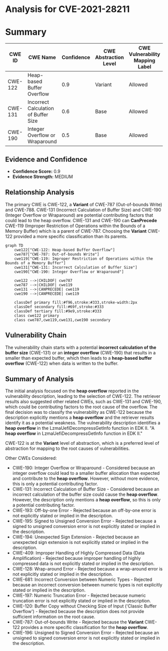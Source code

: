 # Analysis for CVE-2021-28211

# Summary
| CWE ID | CWE Name | Confidence | CWE Abstraction Level | CWE Vulnerability Mapping Label | CWE-Vulnerability Mapping Notes |
|---|---|---|---|---|---|
| CWE-122 | Heap-based Buffer Overflow | 0.9 | Variant | Allowed | Primary CWE |
| CWE-131 | Incorrect Calculation of Buffer Size | 0.6 | Base | Allowed | Secondary Candidate |
| CWE-190 | Integer Overflow or Wraparound | 0.5 | Base | Allowed | Secondary Candidate |

## Evidence and Confidence

*   **Confidence Score:** 0.9
*   **Evidence Strength:** MEDIUM

## Relationship Analysis
The primary CWE is CWE-122, a **Variant** of CWE-787 (Out-of-bounds Write) and CWE-788. CWE-131 (Incorrect Calculation of Buffer Size) and CWE-190 (Integer Overflow or Wraparound) are potential contributing factors that could lead to the heap overflow. CWE-131 and CWE-190 can **CanPrecede** CWE-119 (Improper Restriction of Operations within the Bounds of a Memory Buffer) which is a parent of CWE-787. Choosing the **Variant** CWE-122 provided a more specific classification than its parents.

```mermaid
graph TD
    cwe122["CWE-122: Heap-based Buffer Overflow"]
    cwe787["CWE-787: Out-of-bounds Write"]
    cwe119["CWE-119: Improper Restriction of Operations within the Bounds of a Memory Buffer"]
    cwe131["CWE-131: Incorrect Calculation of Buffer Size"]
    cwe190["CWE-190: Integer Overflow or Wraparound"]
    
    cwe122 -->|CHILDOF| cwe787
    cwe787 -->|CHILDOF| cwe119
    cwe131 -->|CANPRECEDE| cwe119
    cwe190 -->|CANPRECEDE| cwe119
    
    classDef primary fill:#f96,stroke:#333,stroke-width:2px
    classDef secondary fill:#69f,stroke:#333
    classDef tertiary fill:#9e9,stroke:#333
    class cwe122 primary
    class cwe787,cwe119,cwe131,cwe190 secondary
```

## Vulnerability Chain
The vulnerability chain starts with a potential **incorrect calculation of the buffer size** (CWE-131) or an **integer overflow** (CWE-190) that results in a smaller than expected buffer, which then leads to a **heap-based buffer overflow** (CWE-122) when data is written to the buffer.

## Summary of Analysis
The initial analysis focused on the **heap overflow** reported in the vulnerability description, leading to the selection of CWE-122. The retriever results also suggested other related CWEs, such as CWE-131 and CWE-190, which could be contributing factors to the root cause of the overflow. The final decision was to classify the vulnerability as CWE-122 because the description explicitly mentions a **heap overflow** and the retriever results identify it as a potential weakness. The vulnerability description identifies a **heap overflow** in the LzmaUefiDecompressGetInfo function in EDK II. "A **heap overflow** in LzmaUefiDecompressGetInfo function in EDK II."

CWE-122 is at the **Variant** level of abstraction, which is a preferred level of abstraction for mapping to the root causes of vulnerabilities.

Other CWEs Considered:

*   CWE-190: Integer Overflow or Wraparound - Considered because an integer overflow could lead to a smaller buffer allocation than expected and contribute to the **heap overflow**. However, without more evidence, this is only a potential contributing factor.
*   CWE-131: Incorrect Calculation of Buffer Size - Considered because an incorrect calculation of the buffer size could cause the **heap overflow**. However, the description only mentions a **heap overflow**, so this is only a potential contributing factor.
*   CWE-193: Off-by-one Error - Rejected because an off-by-one error is not explicitly stated or implied in the description.
*   CWE-195: Signed to Unsigned Conversion Error - Rejected because a signed to unsigned conversion error is not explicitly stated or implied in the description.
*   CWE-194: Unexpected Sign Extension - Rejected because an unexpected sign extension is not explicitly stated or implied in the description.
*   CWE-409: Improper Handling of Highly Compressed Data (Data Amplification) - Rejected because improper handling of highly compressed data is not explicitly stated or implied in the description.
*   CWE-128: Wrap-around Error - Rejected because a wrap-around error is not explicitly stated or implied in the description.
*   CWE-681: Incorrect Conversion between Numeric Types - Rejected because an incorrect conversion between numeric types is not explicitly stated or implied in the description.
*   CWE-197: Numeric Truncation Error - Rejected because numeric truncation error is not explicitly stated or implied in the description.
*   CWE-120: Buffer Copy without Checking Size of Input ('Classic Buffer Overflow') - Rejected because the description does not provide sufficient information on the root cause.
*   CWE-787: Out-of-bounds Write - Rejected because the **Variant** CWE-122 provides a more specific classification for the **heap overflow**.
*   CWE-196: Unsigned to Signed Conversion Error - Rejected because an unsigned to signed conversion error is not explicitly stated or implied in the description.